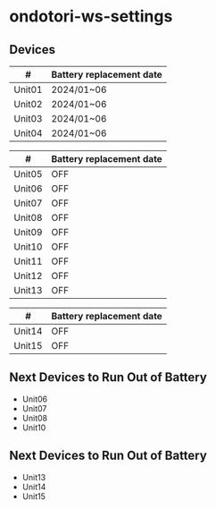 # ondotori-ws-settings

## Devices

| # | Battery replacement date |
| --- | --- |
| Unit01 | 2024/01~06 |
| Unit02 | 2024/01~06 |
| Unit03 | 2024/01~06 |
| Unit04 | 2024/01~06 |

| # | Battery replacement date |
| --- | --- |
| Unit05 | OFF |
| Unit06 | OFF |
| Unit07 | OFF |
| Unit08 | OFF |
| Unit09 | OFF |
| Unit10 | OFF |
| Unit11 | OFF |
| Unit12 | OFF |
| Unit13 | OFF |

| # | Battery replacement date |
| --- | --- |
| Unit14 | OFF |
| Unit15 | OFF |

## Next Devices to Run Out of Battery

- Unit06
- Unit07
- Unit08
- Unit10

## Next Devices to Run Out of Battery

- Unit13
- Unit14
- Unit15
